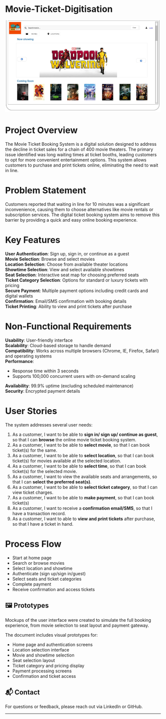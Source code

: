 # Movie-Ticket-Digitisation  

![Alt text](Movie_Ticket_Digitisation_HomePage.png)

# Project Overview 
The Movie Ticket Booking System is a digital solution designed to address the decline in ticket sales for a chain of 400 movie theaters. The primary issue identified was long waiting times at ticket booths, leading customers to opt for more convenient entertainment options. This system allows customers to purchase and print tickets online, eliminating the need to wait in line. 

# Problem Statement
Customers reported that waiting in line for 10 minutes was a significant inconvenience, causing them to choose alternatives like movie rentals or subscription services. The digital ticket booking system aims to remove this barrier by providing a quick and easy online booking experience.

# Key Features
**User Authentication**: Sign up, sign in, or continue as a guest  
**Movie Selection**: Browse and select movies  
**Location Selection**: Choose from available theater locations  
**Showtime Selection**: View and select available showtimes  
**Seat Selection**: Interactive seat map for choosing preferred seats  
**Ticket Category Selection**: Options for standard or luxury tickets with pricing  
**Secure Payment**: Multiple payment options including credit cards and digital wallets  
**Confirmation**: Email/SMS confirmation with booking details  
**Ticket Printing**: Ability to view and print tickets after purchase  

# Non-Functional Requirements
**Usability**: User-friendly interface  
**Scalability**: Cloud-based storage to handle demand  
**Compatibility**: Works across multiple browsers (Chrome, IE, Firefox, Safari) and operating systems  
**Performance**:  
- Response time within 3 seconds  
- Supports 100,000 concurrent users with on-demand scaling  

**Availability**: 99.9% uptime (excluding scheduled maintenance)  
**Security**: Encrypted payment details

# User Stories
The system addresses several user needs:  
1. As a customer, I want to be able to **sign in/ sign up/ continue as guest**, so that I can **browse** the online movie ticket booking system.  
2. As a customer, I want to be able to **select movie**, so that I can book ticket(s) for the same.  
3. As a customer, I want to be able to **select location**, so that I can book ticket(s) for movies available at the selected location.  
4. As a customer, I want to be able to **select time**, so that I can book ticket(s) for the selected movie.  
5. As a customer, I want to view the available seats and arrangements, so that I can **select the preferred seat(s)**.  
6. As a customer, I want to be able to **select ticket category**, so that I can view ticket charges.  
7. As a customer, I want to be able to **make payment**, so that I can book ticket(s)  
8. As a customer, I want to receive a **confirmation email/SMS**, so that I have a transaction record.  
9. As a customer, I want to able to **view and print tickets** after purchase, so that I have a ticket in hand.  

# Process Flow
- Start at home page  
- Search or browse movies  
- Select location and showtime  
- Authenticate (sign up/sign in/guest)  
- Select seats and ticket categories  
- Complete payment  
- Receive confirmation and access tickets

## 🖼️ Prototypes

Mockups of the user interface were created to simulate the full booking experience, from movie selection to seat layout and payment gateway.

The document includes visual prototypes for:  
- Home page and authentication screens  
- Location selection interface  
- Movie and showtime selection  
- Seat selection layout  
- Ticket category and pricing display  
- Payment processing screens  
- Confirmation and ticket access


## 📬 Contact

For questions or feedback, please reach out via LinkedIn or GitHub.

---
